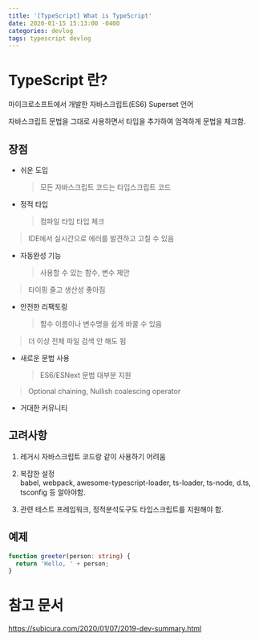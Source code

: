 ```yaml
---
title: '[TypeScript] What is TypeScript'
date: 2020-01-15 15:13:00 -0400
categories: devlog
tags: typescript devlog
---
```


# TypeScript 란?

마이크로소프트에서 개발한 자바스크립트(ES6) Superset 언어

자바스크립트 문법을 그대로 사용하면서 타입을 추가하여 엄격하게 문법을 체크함.

## 장점

- 쉬운 도입

  > 모든 자바스크립트 코드는 타입스크립트 코드

- 정적 타입
  > 컴파일 타임 타입 체크

> IDE에서 실시간으로 에러를 발견하고 고칠 수 있음

- 자동완성 기능
  > 사용할 수 있는 함수, 변수 제안

> 타이핑 줄고 생산성 좋아짐

- 안전한 리팩토링
  > 함수 이름이나 변수명을 쉽게 바꿀 수 있음

> 더 이상 전체 파일 검색 안 해도 됨

- 새로운 문법 사용
  > ES6/ESNext 문법 대부분 지원

> Optional chaining, Nullish coalescing operator

- 거대한 커뮤니티

## 고려사항

1. 레거시 자바스크립트 코드랑 같이 사용하기 어려움

2. 복잡한 설정<br/> babel, webpack, awesome-typescript-loader, ts-loader, ts-node, d.ts, tsconfig 등 알아야함.

3. 관련 테스트 프레임워크, 정적분석도구도 타입스크립트를 지원해야 함.

## 예제

```typescript
function greeter(person: string) {
  return 'Hello, ' + person;
}
```

# 참고 문서

https://subicura.com/2020/01/07/2019-dev-summary.html
